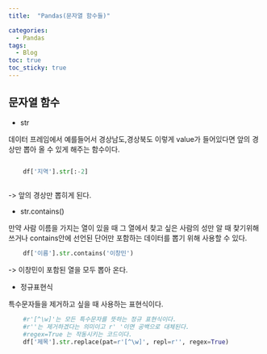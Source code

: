 ```yaml
---
title:  "Pandas(문자열 함수들)"

categories:
  - Pandas
tags:
  - Blog
toc: true
toc_sticky: true
---
```


## 문자열 함수

- str

데이터 프레임에서 예를들어서 경상남도,경상북도 이렇게 value가 들어있다면 앞의 경상만 뽑아 올 수 있게 해주는 함수이다.

```python

    df['지역'].str[:-2]
    
```
-> 앞의 경상만 뽑히게 된다.


- str.contains()

만약 사람 이름을 가지는 열이 있을 때 그 열에서 찾고 싶은 사람의 성만 알 때 찾기위해 쓰거나 contains안에 선언된 단어만 포함하는 데이터를 
뽑기 위해 사용할 수 있다.

```python
    df['이름'].str.contains('이창민')
```
-> 이창민이 포함된 열을 모두 뽑아 온다.


- 정규표현식

특수문자들을 제거하고 싶을 때 사용하는 표현식이다.


```python
    #r'[^\w]'는 모든 특수문자를 뜻하는 정규 표현식이다.
    #r''는 제거하겠다는 의미이고 r' '이면 공백으로 대체된다.
    #regex=True 는 작동시키는 코드이다.
    df['제목'].str.replace(pat=r'[^\w]', repl=r'', regex=True)

```

